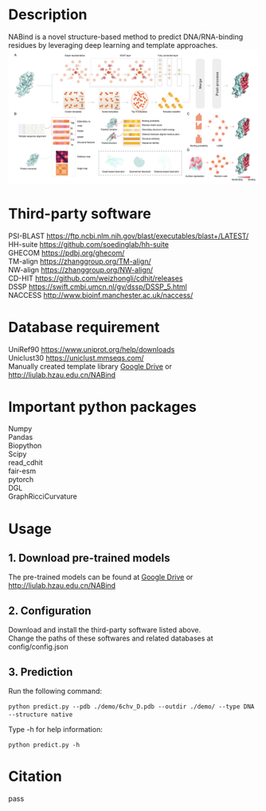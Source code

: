# Description
NABind is a novel structure-based method to predict DNA/RNA-binding residues by leveraging deep learning and template approaches.  
![image](img/img.png)  

# Third-party software
PSI-BLAST https://ftp.ncbi.nlm.nih.gov/blast/executables/blast+/LATEST/  
HH-suite https://github.com/soedinglab/hh-suite  
GHECOM https://pdbj.org/ghecom/  
TM-align https://zhanggroup.org/TM-align/  
NW-align https://zhanggroup.org/NW-align/  
CD-HIT https://github.com/weizhongli/cdhit/releases  
DSSP https://swift.cmbi.umcn.nl/gv/dssp/DSSP_5.html  
NACCESS http://www.bioinf.manchester.ac.uk/naccess/  

# Database requirement
UniRef90 https://www.uniprot.org/help/downloads  
Uniclust30 https://uniclust.mmseqs.com/  
Manually created template library [Google Drive](https://drive.google.com/file/d/1hbQjtnSdU1I8TpVpdwHGx54xWhZheoGs/view?usp=share_link) or http://liulab.hzau.edu.cn/NABind  

# Important python packages
Numpy  
Pandas  
Biopython  
Scipy  
read_cdhit  
fair-esm  
pytorch  
DGL  
GraphRicciCurvature  

# Usage
## 1. Download pre-trained models
The pre-trained models can be found at [Google Drive](https://drive.google.com/drive/folders/1TOp5xAqd5Wf_RpubCyrhouU_sX4FXLov?usp=sharing) or http://liulab.hzau.edu.cn/NABind    
## 2. Configuration
Download and install the third-party software listed above.  
Change the paths of these softwares and related databases at config/config.json
## 3. Prediction
Run the following command:  

    python predict.py --pdb ./demo/6chv_D.pdb --outdir ./demo/ --type DNA --structure native

Type -h for help information:

    python predict.py -h
    
# Citation
pass  
